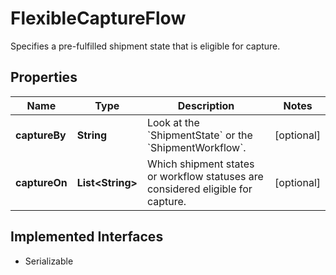 

# FlexibleCaptureFlow

Specifies a pre-fulfilled shipment state that is eligible for capture.

## Properties

| Name | Type | Description | Notes |
|------------ | ------------- | ------------- | -------------|
|**captureBy** | **String** | Look at the &#x60;ShipmentState&#x60; or the &#x60;ShipmentWorkflow&#x60;. |  [optional] |
|**captureOn** | **List&lt;String&gt;** | Which shipment states or workflow statuses are considered eligible for capture. |  [optional] |


## Implemented Interfaces

* Serializable


